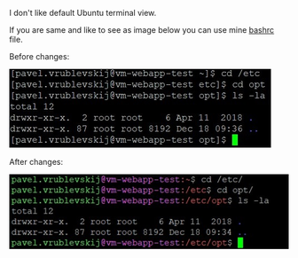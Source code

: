 I don't like default Ubuntu terminal view.

If you are same and like to see as image below you can use mine [bashrc](.bashrc) file.

Before changes:

![bashrc example before](bashrc%20example%20before.jpg)

After changes:

![bashrc example after](bashrc%20example%20after.jpg)
